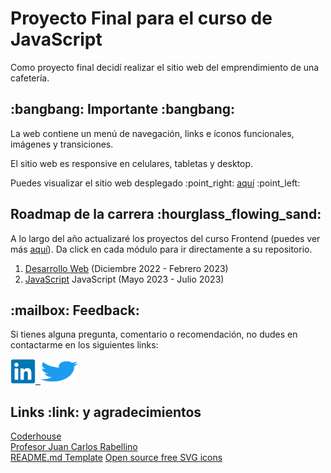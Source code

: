 <h1>Proyecto Final para el curso de JavaScript</h1>
<p>Como proyecto final decidí realizar el sitio web del emprendimiento de una cafetería.</p>

<h2>:bangbang: Importante :bangbang:</h2>
<p>La web contiene un menú de navegación, links e íconos funcionales, imágenes y transiciones.</p>
<p>El sitio web es responsive en celulares, tabletas y desktop.</p>
<p>Puedes visualizar el sitio web desplegado :point_right: <a href="https://0xluish.github.io/JavaScript/" target="_blank">aquí</a> :point_left:</p>

<h2>Roadmap de la carrera :hourglass_flowing_sand:</h2>
<p>A lo largo del año actualizaré los proyectos del curso Frontend (puedes ver más <a href="https://github.com/0xluish/Carrera-Fullstack">aquí</a>). Da click en cada módulo para ir directamente a su repositorio.</p>
<ol>
    <li><a href="https://github.com/0xluish/Desarrollo-Web">Desarrollo Web</a> (Diciembre 2022 - Febrero 2023)</li>
    <li><a href="https://github.com/0xluish/JavaScript">JavaScript</a> JavaScript (Mayo 2023 - Julio 2023)</li>
</ol>

<h2>:mailbox: Feedback:</h2>
<p>Si tienes alguna pregunta, comentario o recomendación, no dudes en contactarme en los siguientes links:</br></p>

<a href="https://www.linkedin.com/in/luishernandezsolis/"> 
    <img src="https://github.com/devicons/devicon/blob/master/icons/linkedin/linkedin-original.svg" target="_blank" title="LinkedIn" alt="LinkedIn" width="40" height="40">&nbsp;
</a>
<a href="https://twitter.com/0xluish">
    <img src="https://github.com/devicons/devicon/blob/master/icons/twitter/twitter-original.svg" target="_blank" title="Twitter" alt="Twitter" width="60" height="40"></br>
</a>

<h2>Links :link: y agradecimientos</h2>
<a href="https://www.coderhouse.com" target="_blank">Coderhouse</br></a>
<a href="https://www.linkedin.com/in/jcrabellino/" target="_blank">Profesor Juan Carlos Rabellino</br></a>
<a href="https://readme.so/editor" target="_blank">README.md Template</a>
<a href="https://tablericons.com/" target="_blank">Open source free SVG icons</a>